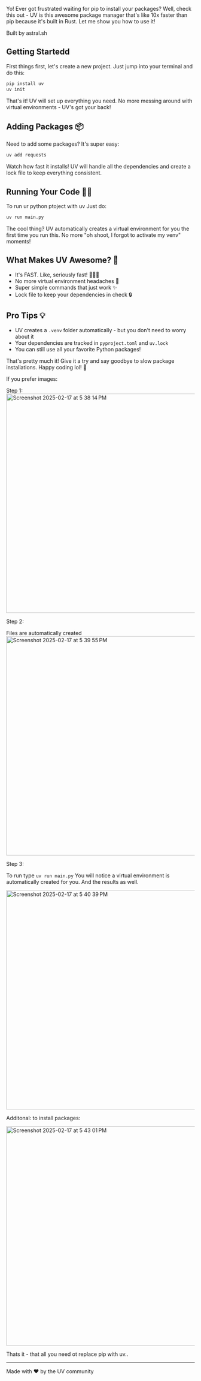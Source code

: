 Yo! Ever got frustrated waiting for pip to install your packages? Well, check this out - UV is this awesome package manager that's like 10x faster than pip because it's built in Rust. Let me show you how to use it!

Built by astral.sh


## Getting Startedd

First things first, let's create a new project. Just jump into your terminal and do this:

```bash
pip install uv
uv init
```

That's it! UV will set up everything you need. No more messing around with virtual environments - UV's got your back!

## Adding Packages 📦

Need to add some packages? It's super easy:

```bash
uv add requests
```

Watch how fast it installs! UV will handle all the dependencies and create a lock file to keep everything consistent.

## Running Your Code 🏃‍♂️

To run ur python ptoject with uv Just do:

```bash
uv run main.py
```

The cool thing? UV automatically creates a virtual environment for you the first time you run this. No more "oh shoot, I forgot to activate my venv" moments!

## What Makes UV Awesome? 🌟

- It's FAST. Like, seriously fast! 🏃‍♂️💨
- No more virtual environment headaches 🤕
- Super simple commands that just work ✨
- Lock file to keep your dependencies in check 🔒

## Pro Tips 💡

- UV creates a `.venv` folder automatically - but you don't need to worry about it
- Your dependencies are tracked in `pyproject.toml` and `uv.lock`
- You can still use all your favorite Python packages!

That's pretty much it! Give it a try and say goodbye to slow package installations. Happy coding lol! 🎉

If you prefer images:

Step 1:
<img width="585" alt="Screenshot 2025-02-17 at 5 38 14 PM" src="https://github.com/user-attachments/assets/9de5a21b-5c53-4478-96d9-e7a683edf80a" />

Step 2:

Files are automatically created
<img width="585" alt="Screenshot 2025-02-17 at 5 39 55 PM" src="https://github.com/user-attachments/assets/600e4af4-d446-48a4-96b8-22750755ed0b" />

Step 3:

To run type ```uv run main.py```
You will notice a virtual environment is automatically created for you. And the results as well. 

<img width="585" alt="Screenshot 2025-02-17 at 5 40 39 PM" src="https://github.com/user-attachments/assets/d184e3ca-96ca-47f8-bebd-427228bbb048" />

Additonal: to install packages:

<img width="585" alt="Screenshot 2025-02-17 at 5 43 01 PM" src="https://github.com/user-attachments/assets/80c12cc6-a12d-4012-8c89-1a96920c87e1" />

Thats it - that all you need ot replace pip with uv..

---
Made with ❤️ by the UV community
